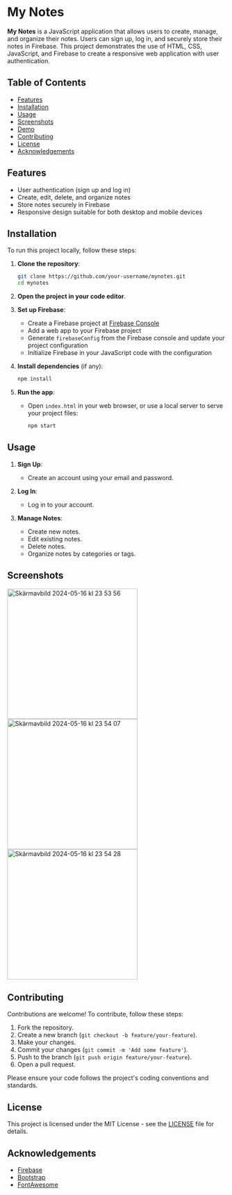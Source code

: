# **My Notes**

**My Notes** is a JavaScript application that allows users to create, manage, and organize their notes. Users can sign up, log in, and securely store their notes in Firebase. This project demonstrates the use of HTML, CSS, JavaScript, and Firebase to create a responsive web application with user authentication.

## **Table of Contents**

- [Features](#features)
- [Installation](#installation)
- [Usage](#usage)
- [Screenshots](#screenshots)
- [Demo](#demo)
- [Contributing](#contributing)
- [License](#license)
- [Acknowledgements](#acknowledgements)

## **Features**

- User authentication (sign up and log in)
- Create, edit, delete, and organize notes
- Store notes securely in Firebase
- Responsive design suitable for both desktop and mobile devices

## **Installation**

To run this project locally, follow these steps:

1. **Clone the repository**:
    ```bash
    git clone https://github.com/your-username/mynotes.git
    cd mynotes
    ```

2. **Open the project in your code editor**.

3. **Set up Firebase**:
    - Create a Firebase project at [Firebase Console](https://console.firebase.google.com/)
    - Add a web app to your Firebase project
    - Generate `firebaseConfig` from the Firebase console and update your project configuration
    - Initialize Firebase in your JavaScript code with the configuration

4. **Install dependencies** (if any):
    ```bash
    npm install
    ```

5. **Run the app**:
    - Open `index.html` in your web browser, or use a local server to serve your project files:
      ```bash
      npm start
      ```

## **Usage**

1. **Sign Up**:
   - Create an account using your email and password.

2. **Log In**:
   - Log in to your account.

3. **Manage Notes**:
   - Create new notes.
   - Edit existing notes.
   - Delete notes.
   - Organize notes by categories or tags.

## **Screenshots**
<img width="300" alt="Skärmavbild 2024-05-16 kl  23 53 56" src="https://github.com/Cakewhale97/NotesWebsite/assets/121439769/19afba74-ba5a-4ec3-9108-45575fd0135a">
<img width="300" alt="Skärmavbild 2024-05-16 kl  23 54 07" src="https://github.com/Cakewhale97/NotesWebsite/assets/121439769/56c83197-d116-4c1b-a8b1-7c9df4f9b771">
<img width="300" alt="Skärmavbild 2024-05-16 kl  23 54 28" src="https://github.com/Cakewhale97/NotesWebsite/assets/121439769/abad3d69-c20d-42ec-a67b-7ff690a4b827">



## **Contributing**

Contributions are welcome! To contribute, follow these steps:

1. Fork the repository.
2. Create a new branch (`git checkout -b feature/your-feature`).
3. Make your changes.
4. Commit your changes (`git commit -m 'Add some feature'`).
5. Push to the branch (`git push origin feature/your-feature`).
6. Open a pull request.

Please ensure your code follows the project's coding conventions and standards.

## **License**

This project is licensed under the MIT License - see the [LICENSE](LICENSE) file for details.

## **Acknowledgements**

- [Firebase](https://firebase.google.com/)
- [Bootstrap](https://getbootstrap.com/)
- [FontAwesome](https://fontawesome.com/)
